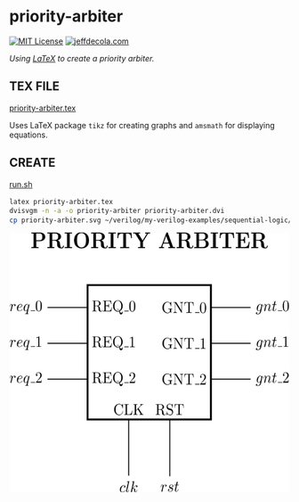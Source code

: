 # priority-arbiter

[![MIT License](http://img.shields.io/:license-mit-blue.svg)](http://jeffdecola.mit-license.org)
[![jeffdecola.com](https://img.shields.io/badge/website-jeffdecola.com-blue)](https://jeffdecola.com)

_Using
[LaTeX](https://github.com/JeffDeCola/my-cheat-sheets/tree/master/software/development/languages/latex-cheat-sheet/)
to create a priority arbiter._

## TEX FILE

[priority-arbiter.tex](priority-arbiter.tex)

Uses LaTeX package `tikz` for creating graphs
and `amsmath` for displaying equations.

## CREATE

[run.sh](run.sh)

```bash
latex priority-arbiter.tex
dvisvgm -n -a -o priority-arbiter priority-arbiter.dvi
cp priority-arbiter.svg ~/verilog/my-verilog-examples/sequential-logic/arbiters/priority-arbiter/svgs/.
```

<p align="center">
    <img src="priority-arbiter.svg"
    align="middle"
</p>
